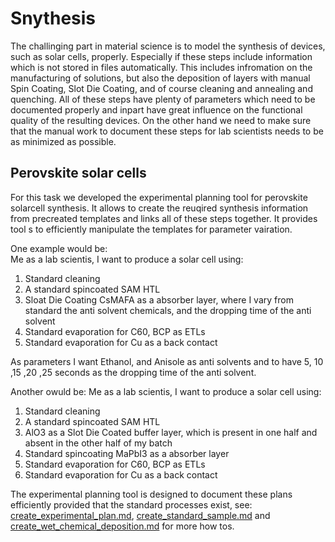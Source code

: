 # Snythesis

The challinging part in material science is to model the synthesis of devices, such as solar cells, properly. Especially if these steps include information which is not stored in files automatically. This includes infromation on the manufacturing of solutions, but also the deposition of layers with manual Spin Coating, Slot Die Coating, and of course cleaning and annealing and quenching. All of these steps have plenty of parameters which need to be documented properly and inpart have great influence on the functional quality of the resulting devices. On the other hand we need to make sure that the manual work to document these steps for lab scientists needs to be as minimized as possible.


## Perovskite solar cells
For this task we developed the experimental planning tool for perovskite solarcell synthesis. It allows to create the reuqired synthesis information from precreated templates and links all of these steps together. It provides tool s to efficiently manipulate the templates for parameter vairation. 

One example would be:  
Me as a lab scientis, I want to produce a solar cell using:
1. Standard cleaning
2. A standard spincoated SAM HTL
3. Sloat Die Coating CsMAFA as a absorber layer, where I vary from standard the anti solvent chemicals, and the dropping time of the anti solvent
4. Standard evaporation for C60, BCP as ETLs
5. Standard evaporation for Cu as a back contact

As parameters I want Ethanol, and Anisole as anti solvents and to have 5, 10 ,15 ,20 ,25 seconds as the dropping time of the anti solvent.

Another owuld be:
Me as a lab scientis, I want to produce a solar cell using:
1. Standard cleaning
2. A standard spincoated SAM HTL
3. AlO3 as a Slot Die Coated buffer layer, which is present in one half and absent in the other half of my batch
4. Standard spincoating MaPbI3 as a absorber layer
5. Standard evaporation for C60, BCP as ETLs
6. Standard evaporation for Cu as a back contact

The experimental planning tool is designed to document these plans efficiently provided that the standard processes exist, see: [create_experimental_plan.md](create_experimental_plan.md), [create_standard_sample.md](create_standard_sample.md) and [create_wet_chemical_deposition.md](create_wet_chemical_deposition.md) for more how tos.
